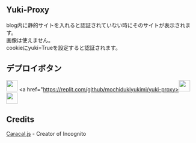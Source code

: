 ## Yuki-Proxy
blog内に静的サイトを入れると認証されていない時にそのサイトが表示されます。  
画像は使えません。  
cookieにyuki=Trueを設定すると認証されます。  

## デプロイボタン
<a href="https://render.com/deploy?repo=https://github.com/mochidukiyukimi/yuki-proxy"><img height="30px" src="https://img.shields.io/badge/render-4f65f1.svg?style=for-the-badge&logo=render&logoColor=46e3b7"></img></a>
<a href="https://replit.com/github/mochidukiyukimi/yuki-proxy><img height="30px" src="https://amethystnetwork-dev.github.io/assets/replit.svg"><img></a>
<a href="https://railway.app/new/template/PveHQO?referralCode=nX2UGZ"><img height="30px" src="https://img.shields.io/badge/Railway-%234f0599.svg?style=for-the-badge&logo=railway&logoColor=white"></img></a>
## Credits

[Caracal.js](https://github.com/caracal-js) - Creator of Incognito
